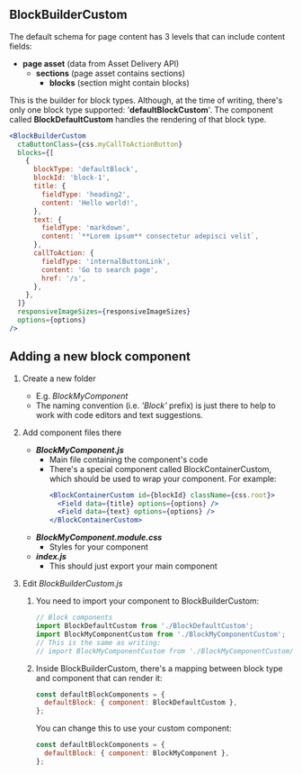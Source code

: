 ## BlockBuilderCustom

The default schema for page content has 3 levels that can include content fields:

- **page asset** (data from Asset Delivery API)
  - **sections** (page asset contains sections)
    - **blocks** (section might contain blocks)

This is the builder for block types. Although, at the time of writing, there's only one block type
supported: '**defaultBlockCustom**'. The component called **BlockDefaultCustom** handles the rendering of that
block type.

```jsx
<BlockBuilderCustom
  ctaButtonClass={css.myCallToActionButton}
  blocks={[
    {
      blockType: 'defaultBlock',
      blockId: 'block-1',
      title: {
        fieldType: 'heading2',
        content: 'Hello world!',
      },
      text: {
        fieldType: 'markdown',
        content: `**Lorem ipsum** consectetur adepisci velit`,
      },
      callToAction: {
        fieldType: 'internalButtonLink',
        content: 'Go to search page',
        href: '/s',
      },
    },
  ]}
  responsiveImageSizes={responsiveImageSizes}
  options={options}
/>
```

## Adding a new block component

1. Create a new folder

   - E.g. _BlockMyComponent_
   - The naming convention (i.e. _'Block'_ prefix) is just there to help to work with code editors
     and text suggestions.

2. Add component files there

   - **_BlockMyComponent.js_**
     - Main file containing the component's code
     - There's a special component called BlockContainerCustom, which should be used to wrap your
       component. For example:
       ```jsx
       <BlockContainerCustom id={blockId} className={css.root}>
         <Field data={title} options={options} />
         <Field data={text} options={options} />
       </BlockContainerCustom>
       ```
   - **_BlockMyComponent.module.css_**
     - Styles for your component
   - **_index.js_**
     - This should just export your main component

3. Edit _BlockBuilderCustom.js_

   1. You need to import your component to BlockBuilderCustom:

      ```js
      // Block components
      import BlockDefaultCustom from './BlockDefaultCustom';
      import BlockMyComponentCustom from './BlockMyComponentCustom';
      // This is the same as writing:
      // import BlockMyComponentCustom from './BlockMyComponentCustom/index.js';
      ```

   2. Inside BlockBuilderCustom, there's a mapping between block type and component that can render it:

      ```js
      const defaultBlockComponents = {
        defaultBlock: { component: BlockDefaultCustom },
      };
      ```

      You can change this to use your custom component:

      ```js
      const defaultBlockComponents = {
        defaultBlock: { component: BlockMyComponent },
      };
      ```
